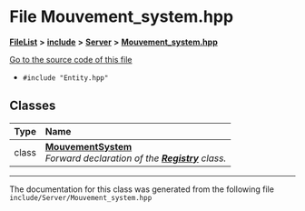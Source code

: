 

# File Mouvement\_system.hpp



[**FileList**](files.md) **>** [**include**](dir_d44c64559bbebec7f509842c48db8b23.md) **>** [**Server**](dir_17f455aea618a06e8886390757d4c564.md) **>** [**Mouvement\_system.hpp**](Mouvement__system_8hpp.md)

[Go to the source code of this file](Mouvement__system_8hpp_source.md)



* `#include "Entity.hpp"`















## Classes

| Type | Name |
| ---: | :--- |
| class | [**MouvementSystem**](classMouvementSystem.md) <br>_Forward declaration of the_ [_**Registry**_](classRegistry.md) _class._ |



















































------------------------------
The documentation for this class was generated from the following file `include/Server/Mouvement_system.hpp`

